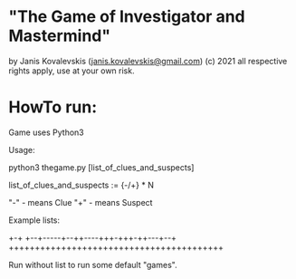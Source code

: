 # "The Game of Investigator and Mastermind"

by Janis Kovalevskis (janis.kovalevskis@gmail.com) (c) 2021
all respective rights apply, use at your own risk.

# HowTo run:

Game uses Python3

Usage:

python3 thegame.py [list_of_clues_and_suspects]

list_of_clues_and_suspects := {-/+} * N

 "-" - means Clue
 "+" - means Suspect

Example lists:

+-+
+--+-----+--++----+++-+++-++---+--+
+++++++++++++++++++++++++++++++++++++++++

Run without list to run some default "games".

